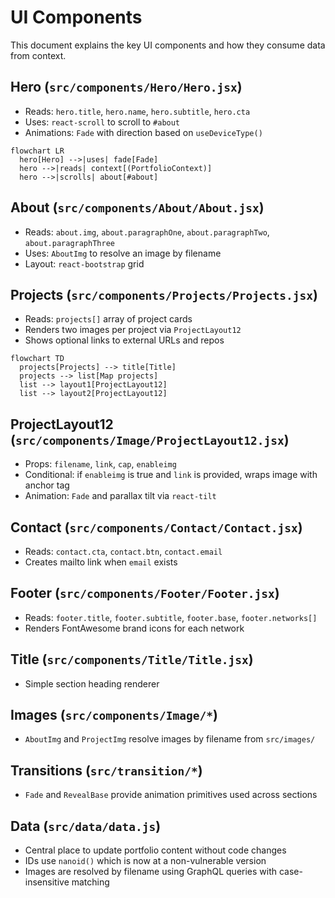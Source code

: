 # UI Components

This document explains the key UI components and how they consume data from context.

## Hero (`src/components/Hero/Hero.jsx`)
- Reads: `hero.title`, `hero.name`, `hero.subtitle`, `hero.cta`
- Uses: `react-scroll` to scroll to `#about`
- Animations: `Fade` with direction based on `useDeviceType()`

```mermaid
flowchart LR
  hero[Hero] -->|uses| fade[Fade]
  hero -->|reads| context[(PortfolioContext)]
  hero -->|scrolls| about[#about]
```

## About (`src/components/About/About.jsx`)
- Reads: `about.img`, `about.paragraphOne`, `about.paragraphTwo`, `about.paragraphThree`
- Uses: `AboutImg` to resolve an image by filename
- Layout: `react-bootstrap` grid

## Projects (`src/components/Projects/Projects.jsx`)
- Reads: `projects[]` array of project cards
- Renders two images per project via `ProjectLayout12`
- Shows optional links to external URLs and repos

```mermaid
flowchart TD
  projects[Projects] --> title[Title]
  projects --> list[Map projects]
  list --> layout1[ProjectLayout12]
  list --> layout2[ProjectLayout12]
```

## ProjectLayout12 (`src/components/Image/ProjectLayout12.jsx`)
- Props: `filename`, `link`, `cap`, `enableimg`
- Conditional: if `enableimg` is true and `link` is provided, wraps image with anchor tag
- Animation: `Fade` and parallax tilt via `react-tilt`

## Contact (`src/components/Contact/Contact.jsx`)
- Reads: `contact.cta`, `contact.btn`, `contact.email`
- Creates mailto link when `email` exists

## Footer (`src/components/Footer/Footer.jsx`)
- Reads: `footer.title`, `footer.subtitle`, `footer.base`, `footer.networks[]`
- Renders FontAwesome brand icons for each network

## Title (`src/components/Title/Title.jsx`)
- Simple section heading renderer

## Images (`src/components/Image/*`)
- `AboutImg` and `ProjectImg` resolve images by filename from `src/images/`

## Transitions (`src/transition/*`)
- `Fade` and `RevealBase` provide animation primitives used across sections

## Data (`src/data/data.js`)
- Central place to update portfolio content without code changes
- IDs use `nanoid()` which is now at a non-vulnerable version
- Images are resolved by filename using GraphQL queries with case-insensitive matching

